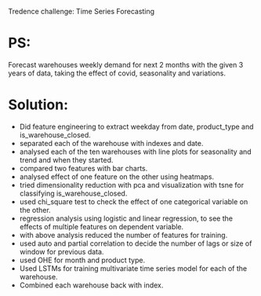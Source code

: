 Tredence challenge: Time Series Forecasting

# PS:
Forecast warehouses weekly demand for next 2 months with the given 3 years of data, taking the effect of covid, seasonality and variations.

# Solution:
* Did feature engineering to extract weekday from date, product_type and is_warehouse_closed.
* separated each of the warehouse with indexes and date.
* analysed each of the ten warehouses with line plots for seasonality and trend and when they started.
* compared two features with bar charts.
* analysed effect of one feature on the other using heatmaps.
* tried dimensionality reduction with pca and visualization with tsne for classifying is_warehouse_closed.
* used chi_square test to check the effect of one categorical variable on the other.
* regression analysis using logistic and linear regression, to see the effects of multiple features on dependent variable.
* with above analysis reduced the number of features for training.
* used auto and partial correlation to decide the number of lags or size of window for previous data.
* used OHE for month and product type.
* Used LSTMs for training multivariate time series model for each of the warehouse.
* Combined each warehouse back with index.
